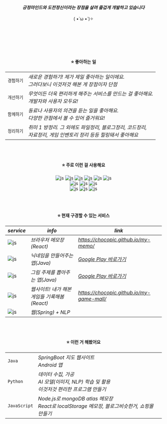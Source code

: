 <div align=center>
<br>


#### *긍정마인드와 도전정신이라는 장점을 살려 즐겁게 개발하고 있습니다* 
( •̀ ω •́ )✧

<br><br><br><br><br>

#### ⭐ 좋아하는 일
|||
|----|----|
|`경험하기`|*새로운 경험하기! 제가 제일 좋아하는 일이에요.<br> 그러다보니 이것저것 해본 게 장점이자 단점*|
|`개선하기`|*무엇이든 더욱 편리하게 해주는 서비스를 만드는 걸 좋아해요. <br> 개발자와 사용자 모두요!*|
|`함께하기`|*동료나 사용자의 의견을 듣는 일을 좋아해요. <br>다양한 관점에서 볼 수 있어 즐거워요!*|
|`정리하기`|*취미 1 방정리. 그 외에도 파일정리, 블로그정리, 코드정리, <br> 자료정리, 게임 인벤토리 정리 등등 힐링돼서 좋아해요*|

<br><br>
  
#### ⭐ 주로 이런 걸 사용해요
![js](https://img.shields.io/badge/React-61DAFB?style=flat&logo=React&logoColor=000000)
![js](https://img.shields.io/badge/Python-3776AB?style=flat&logo=Python&logoColor=ffffff)
![js](https://img.shields.io/badge/Android-3DDC84?style=flate&logo=Android&logoColor=ffffff)
![js](https://img.shields.io/badge/Flutter-02569B?style=flat&logo=Flutter&logoColor=000000)
![js](https://img.shields.io/badge/Java-333333?style=flat&logo=Java&logoColor=000000)
![js](https://img.shields.io/badge/JavaScript-333333?style=flat&logo=JavaScript&logoColor=#F7DF1E)
<br/>
![js](https://img.shields.io/badge/MySQL-4479A1?style=flat&logo=MySQL&logoColor=ffffff)
![js](https://img.shields.io/badge/SQLite-003B57?style=flat&logo=SQLite&logoColor=ffffff)
![js](https://img.shields.io/badge/MongoDB-47A248?style=flat&logo=MongoDB&logoColor=ffffff)
<br/>
![js](https://img.shields.io/badge/Notion-000000?style=flat&logo=Notion&logoColor=ffffff)
![js](https://img.shields.io/badge/VSCode-007ACC?style=flat&logo=VisualStudioCode&logoColor=ffffff)
![js](https://img.shields.io/badge/Figma-F24E1E?style=flat&logo=Figma&logoColor=ffffff)


<br><br>

#### ⭐ 현재 구경할 수 있는 서비스
|*service*|*info*|*link*|
|---|---|---|
|![js](https://img.shields.io/badge/MYMEMO-61DAFB?style=social&logo=Github&logoColor=000000) | *브라우저 메모장(React)* | *<a href='https://chocopic.github.io/my-memo/' target='_blank'>https://chocopic.github.io/my-memo/</a>* |
|![js](https://img.shields.io/badge/닉네임생성마법사-3DDC84?style=social&logo=GooglePlay&logoColor=000000) | *닉네임을 만들어주는 앱(Java)* | *<a href='https://play.google.com/store/apps/details?id=com.nick.nicknamecreator&pcampaignid=web_share' target='_blank'>Google Play 바로가기</a>*|
|![js](https://img.shields.io/badge/뭐그리지-3DDC84?style=social&logo=GooglePlay&logoColor=000000)| *그림 주제를 뽑아주는 앱(Java)* | *<a href='https://play.google.com/store/apps/details?id=com.drawing.keywordpick&pcampaignid=web_share' target='_blank'>Google Play 바로가기</a>*|
|![js](https://img.shields.io/badge/MYPLAY-61DAFB?style=social&logo=Github&logoColor=000000) | *웹사이트! 내가 해본 게임들 기록해봄(React)* | *<a href='https://chocopic.github.io/my-game-mall/' target='_blank'>https://chocopic.github.io/my-game-mall/</a>*|
|![js](https://img.shields.io/badge/홍대생의카공지도-6DB33F?style=social&logo=AmazonEC2&logoColor=000000) | *웹(Spring) + NLP* ||

<!--
- <b>` 제목미정 `</b> _ 플러터 flame으로 게임 만드는 중 : <a href='https://chocopic.github.io/avoid_game/' target='_blank'>https://chocopic.github.io/avoid_game/</a>-->

<br><br>

#### ⭐ 이런 거 해봤어요
|||
|----|----|
|`Java`|*SpringBoot 지도 웹사이트 <br> Android 앱*|
|`Python`|*데이터 수집, 가공 <br> AI 모델(이미지, NLP) 학습 및 활용 <br> 이것저것 편리한 프로그램 만들기*|
|`JavaScript`|*Node.js로 mongoDB atlas 메모장 <br> React로 localStorage 메모장, 블로그비슷한거, 쇼핑몰 만들기*|

</div>

<!--
**ChocoPic/chocopic** is a ✨ _special_ ✨ repository because its `README.md` (this file) appears on your GitHub profile.

Here are some ideas to get you started:

- 🔭 I’m currently working on ...
- 🌱 I’m currently learning ...
- 👯 I’m looking to collaborate on ...
- 🤔 I’m looking for help with ...
- 💬 Ask me about ...
- 📫 How to reach me: ...
- 😄 Pronouns: ...
- ⚡ Fun fact: ...
-->
